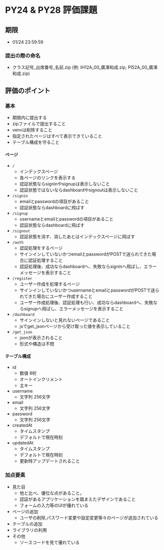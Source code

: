 # PY24 & PY28 評価課題
## 期限
- 01/24 23:59:59
### 提出の際の命名
- クラス記号_出席番号_名前.zip (例: IH12A_00_廣澤和成.zip, PI52A_00_廣澤和成.zip)
## 評価のポイント
### 基本
- 期限内に提出する
- zipファイルで提出すること
- venvは削除すること
- 指定されたページはすべて表示できていること
- テーブル構成を守ること
#### ページ
- `/`
    - インデックスページ
    - 各ページのリンクを表示する
    - 認証状態ならsigninやsignupは表示しないこと
    - 認証状態ではないならdashboardやsignoutは表示しないこと
- `/signin`
    - emailとpasswordの項目があること
    - 認証状態ならdashboardに飛ばす
- `/signup`
    - usernameとemailとpasswordの項目があること
    - 認証状態ならdashboardに飛ばす
- `/signout`
    - 認証状態を消す、消したあとはインデックスページに飛ばす
- `/auth`
    - 認証処理をするページ
    - サインインしていないかつemailとpasswordがPOSTで送られてきた場合に認証処理すること
    - 認証処理後、成功ならdashboardへ、失敗ならsigninへ飛ばし、エラーメッセージを表示すること
- `/register`
    - ユーザー作成を処理するページ
    - サインインしていないかつusernameとemailとpasswordがPOSTで送られてきた場合にユーザー作成すること
    - ユーザー作成処理後、認証処理も行い、成功ならdashboardへ、失敗ならsignupへ飛ばし、エラーメッセージを表示すること
- `/dashboard`
    - サインインしないと見れないページであること
    - jsでget_jsonページから受け取った値を表示していること
- `/get_json`
    - jsonが表示されること
    - 形式や構造は不問
#### テーブル構成
- id
    - 数値 8桁
    - オートインクリメント
    - 主キー
- username
    - 文字列 256文字
- email
    - 文字列 256文字
- password
    - 文字列 256文字
- createdAt
    - タイムスタンプ
    - デフォルトで現在時刻
- updatedAt
    - タイムスタンプ
    - デフォルトで現在時刻
    - 更新時アップデートされること

### 加点要素
- 見た目
    - 他と比べ、優位な点があること。
    - 認証があるアプリケーションを踏まえたデザインであること
    - フォームの入力等のUIが優れている
- ページの追加
    - ユーザの削除,パスワード変更や設定変更等々のページが追加されている
- テーブルの追加
- ライブラリの利用
- その他
    - ソースコードを見て優れている